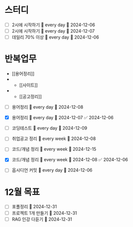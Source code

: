# 스터디
- [ ] 2시에 시작하기 🔁 every day 📅 2024-12-06 
- [ ] 2시에 시작하기 🔁 every day 📅 2024-12-07
- [ ] 데일리 70% 이상 🔁 every day 📅 2024-12-06 

# 반복업무
- [[용어정리]]
- - [[사이트]]
- - [[공고정리]]
- [ ] 용어정리 🔁 every day 📅 2024-12-08
- [x] 용어정리 🔁 every day 📅 2024-12-07 ✅ 2024-12-06
- [ ] 코딩테스트 🔁 every day 📅 2024-12-09
- [ ] 취업공고 정리 🔁 every week 📅 2024-12-08
- [ ] 코드/개념 정리 🔁 every week 📅 2024-12-15
- [x] 코드/개념 정리 🔁 every week 📅 2024-12-08 ✅ 2024-12-06
- [ ] 옵시디언 커밋 🔁 every day 📅 2024-12-06 



# 12월 목표 
- [ ] 포폴정리 📅 2024-12-31
- [ ] 프로젝트 1개 만들기 📅 2024-12-31
- [ ] RAG 인강 다듣기 📅 2024-12-31
